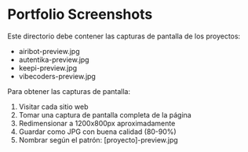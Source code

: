 # Portfolio Screenshots

Este directorio debe contener las capturas de pantalla de los proyectos:

- airibot-preview.jpg
- autentika-preview.jpg
- keepi-preview.jpg
- vibecoders-preview.jpg

Para obtener las capturas de pantalla:

1. Visitar cada sitio web
2. Tomar una captura de pantalla completa de la página
3. Redimensionar a 1200x800px aproximadamente
4. Guardar como JPG con buena calidad (80-90%)
5. Nombrar según el patrón: [proyecto]-preview.jpg